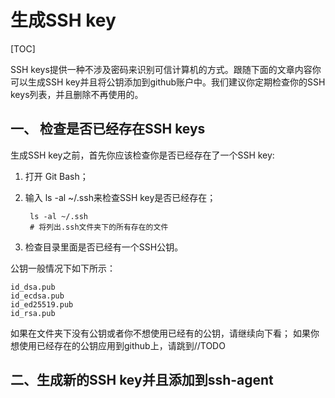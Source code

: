 # 生成SSH key

[TOC]

SSH keys提供一种不涉及密码来识别可信计算机的方式。跟随下面的文章内容你可以生成SSH key并且将公钥添加到github账户中。我们建议你定期检查你的SSH keys列表，并且删除不再使用的。

## 一、 检查是否已经存在SSH keys

生成SSH key之前，首先你应该检查你是否已经存在了一个SSH key:

1. 打开 Git Bash；
2. 输入 ls -al ~/.ssh来检查SSH key是否已经存在；

		ls -al ~/.ssh
        # 将列出.ssh文件夹下的所有存在的文件
3. 检查目录里面是否已经有一个SSH公钥。

公钥一般情况下如下所示：

	id_dsa.pub
    id_ecdsa.pub
    id_ed25519.pub
    id_rsa.pub

如果在文件夹下没有公钥或者你不想使用已经有的公钥，请继续向下看；
如果你想使用已经存在的公钥应用到github上，请跳到//TODO

## 二、生成新的SSH key并且添加到ssh-agent
